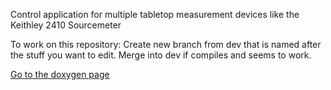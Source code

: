  Control application for multiple tabletop measurement devices like the Keithley 2410 Sourcemeter
 
 To work on this repository:
 Create new branch from dev that is named after the stuff you want to edit.
 Merge into dev if compiles and seems to work.
 
 [Go to the doxygen page](https://marvin5300.github.io/general-purpose-control/)
